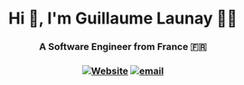 <h1 align="center">Hi 👋, I'm Guillaume Launay 👨‍💻</h1>
<h3 align="center">A Software Engineer from France 🇫🇷<h3>

<p align="center">
  <a href="https://glaunay.fr" target="blank"><img src="https://img.shields.io/badge/Discover-My_Website-21C3C9?logo=htmx&style=for-the-badge" alt="Website"/></a>
  <a href="mailto:g.launay96@gmail.com"><img src="https://img.shields.io/badge/Ask_me_anything-grey?style=for-the-badge&link=mailto:g.launay96@gmail.com" alt="email"/></a>
</p>
